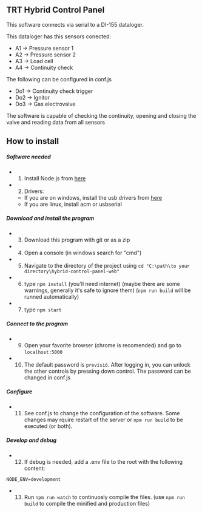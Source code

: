 TRT Hybrid Control Panel
------------------------

This software connects via serial to a DI-155 dataloger.

This dataloger has this sensors conected:
- A1 -> Pressure sensor 1
- A2 -> Pressure sensor 2
- A3 -> Load cell
- A4 -> Continuity check

The following can be configured in conf.js
- Do1 -> Continuity check trigger
- Do2 -> Ignitor
- Do3 -> Gas electrovalve

The software is capable of checking the continuity, opening and closing the
valve and reading data from all sensors

## How to install

##### Software needed
- 1. Install Node.js from [here](https://nodejs.org/en/download/)
- 2. Drivers: 
  - If you are on windows, install the usb drivers from [here](http://www.dataq.com/145/145usbdriver.EXE)
  - If you are linux, install acm or usbserial

##### Download and install the program
- 3. Download this program with git or as a zip
- 4. Open a console (in windows search for "cmd")
- 5. Navigate to the directory of the project using `cd "C:\path\to your directory\hybrid-control-panel-web"`
- 6. type `npm install` (you'll need internet) (maybe there are some warnings, generally it's safe to ignore them) (`npm run build` will be runned automatically)
- 7. type `npm start`

##### Connect to the program
- 9. Open your favorite browser (chrome is recomended) and go to `localhost:5000`
- 10. The default password is `previsió`. After logging in, you can unlock the other controls by pressing down control. The password can be changed in conf.js

##### Configure
- 11. See conf.js to change the configuration of the software. Some changes may rquire restart of the server or `npm run build` to be executed (or both).

##### Develop and debug
- 12. If debug is needed, add a .env file to the root with the following content:
```
NODE_ENV=development
```
- 13. Run `npm run watch` to continuosly compile the files. (use `npm run build` to compile the minified and production files)

